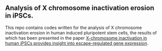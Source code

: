 ## Analysis of X chromosome inactivation erosion in iPSCs.

This repo contains codes written for the analysis of X chromosome inactivation erosion in human induced pluripotent stem cells, the results of which has been presented in the paper [X-chromosome inactivation in human iPSCs provides insight into escape-regulated gene expression](https://www.biorxiv.org/content/10.1101/2023.10.25.563960v1).

